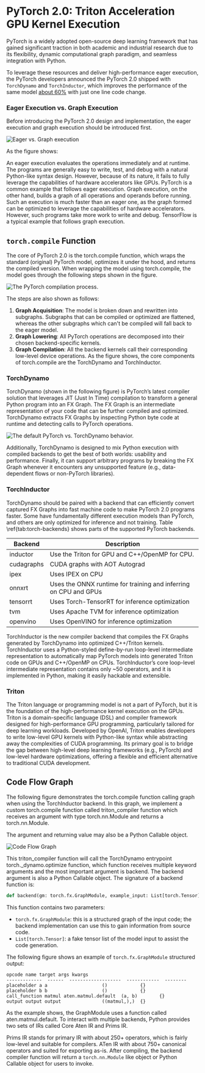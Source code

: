 # PyTorch 2.0: Triton Acceleration GPU Kernel Execution

PyTorch is a widely adopted open-source deep learning framework that has gained significant traction in both academic
and industrial research due to its flexibility, dynamic computational graph paradigm, and seamless integration with
Python.

To leverage these resources and deliver high-performance eager execution, the PyTorch developers announced the PyTorch
2.0 shipped with `TorchDynamo` and `TorchInductor`, which improves the performance of the same
model [about 60%](https://github.com/pytorch/pytorch/issues/93794#issuecomment-1233828468) with just 
one line code change.

### Eager Execution vs. Graph Execution
Before introducing the PyTorch 2.0 design and implementation, the eager execution and graph execution should be
introduced first.

![Eager vs. Graph execution](./images/eager-graph-execution.png)

As the figure shows:

An eager execution evaluates the operations immediately and at runtime. The programs are generally easy to write, test,
and debug with a natural Python-like syntax design. However, because of its nature, it fails to fully leverage the
capabilities of hardware accelerators like GPUs. PyTorch is a common example that follows eager execution.
Graph execution, on the other hand, builds a graph of all operations and operands before running. Such an execution is
much faster than an eager one, as the graph formed can be optimized to leverage the capabilities of hardware
accelerators. However, such programs take more work to write and debug. TensorFlow is a typical example that follows
graph execution.

## `torch.compile` Function
The core of PyTorch 2.0 is the torch.compile function, which wraps the standard (original) PyTorch model, optimizes it
under the hood, and returns the compiled version. When wrapping the model using torch.compile, the model goes through
the following steps shown in the figure.

![The PyTorch compilation process.](./images/torch-compile.png)

The steps are also shown as follows:

1. **Graph Acquisition**: The model is broken down and rewritten into subgraphs. Subgraphs that can be compiled or optimized
are flattened, whereas the other subgraphs which can't be compiled will fall back to the eager model.
2. **Graph Lowering**: All PyTorch operations are decomposed into their chosen backend-specific kernels.
3. **Graph Compilation**: All the backend kernels call their corresponding low-level device operations.
As the figure shows, the core components of torch.compile are the TorchDynamo and TorchInductor.

### TorchDynamo

TorchDynamo (shown in the following figure) is PyTorch’s latest compiler solution that leverages JIT (Just In Time)
compilation to transform a general Python program into an FX Graph. The FX Graph is an intermediate representation of
your code that can be further compiled and optimized. TorchDynamo extracts FX Graphs by inspecting Python byte code at
runtime and detecting calls to PyTorch operations.

![The default PyTorch vs. TorchDynamo behavior.](./images/torch-dynamo.png)

Additionally, TorchDynamo is designed to mix Python execution with compiled backends to get the best of both worlds:
usability and performance. Finally, it can support arbitrary programs by breaking the FX Graph whenever it encounters
any unsupported feature (e.g., data-dependent flows or non-PyTorch libraries).

### TorchInductor

TorchDynamo should be paired with a backend that can efficiently convert captured FX Graphs into fast machine code to
make PyTorch 2.0 programs faster. Some have fundamentally different execution models than PyTorch, and others are only
optimized for inference and not training. Table \ref{tab:torch-backends} shows parts of the supported PyTorch backends.

| **Backend** | **Description**                                                  |
|-------------|------------------------------------------------------------------|
| inductor    | Use the Triton for GPU and C++/OpenMP for CPU.                   |
| cudagraphs  | CUDA graphs with AOT Autograd                                    |
| ipex        | Uses IPEX on CPU                                                 |
| onnxrt      | Uses the ONNX runtime for training and inferring on CPU and GPUs |
| tensorrt    | Uses Torch-TensorRT for inference optimization                   |
| tvm         | Uses Apache TVM for inference optimization                       |
| openvino    | Uses OpenVINO for inference optimization                         |

TorchInductor is the new compiler backend that compiles the FX Graphs generated by TorchDynamo into optimized C++/Triton
kernels. TorchInductor uses a Python-styled define-by-run loop-level intermediate representation to automatically map
PyTorch models into generated Triton code on GPUs and C++/OpenMP on CPUs. TorchInductor’s core loop-level intermediate
representation contains only ~50 operators, and it is implemented in Python, making it easily hackable and extensible.

### Triton

The Triton language or programming model is not a part of PyTorch, but it is the foundation of the high-performance
kernel execution on the GPUs. Triton is a domain-specific language (DSL) and compiler framework designed for
high-performance GPU programming, particularly tailored for deep learning workloads. Developed by OpenAI, Triton enables
developers to write low-level GPU kernels with Python-like syntax while abstracting away the complexities of CUDA
programming. Its primary goal is to bridge the gap between high-level deep learning frameworks (e.g., PyTorch) and
low-level hardware optimizations, offering a flexible and efficient alternative to traditional CUDA development.

## Code Flow Graph

The following figure demonstrates the torch.compile function calling graph when using the TorchInductor backend. In this
graph, we implement a custom torch.compile function called triton_compiler function which receives an argument with type
torch.nn.Module and returns a torch.nn.Module.

The argument and returning value may also be a Python Callable object.

![Code Flow Graph](./images/code-flow.png)

This triton_compiler function will call the TorchDynamo entrypoint torch._dynamo.optimize function, which function
receives multiple keyword arguments and the most important argument is backend. The backend argument is also a Python
Callable object. The signature of a backend function is:

```python
def backend(gm: torch.fx.GraphModule, example_input: List[torch.Tensor]) -> torch.nn.Module:
```

This function contains two parameters:
- `torch.fx.GraphModule`: this is a structured graph of the input code; the backend implementation can use this to gain
information from source code.
- `List[torch.Tensor]`: a fake tensor list of the model input to assist the code generation.

The following figure shows an example of `torch.fx.GraphModule` structured output:

```
opcode name target args kwargs
-------------  ------  -------------------  ------------  --------
placeholder a a                    ()            {}
placeholder b b                    ()            {}
call_function matmul aten.matmul.default  (a, b)        {}
output output output               ((matmul,),)  {}
```

As the example shows, the GraphModule uses a function called aten.matmul.default. To interact with multiple backends,
Python provides two sets of IRs called Core Aten IR and Prims IR.

Prims IR stands for primary IR with about 250+ operators, which is fairly low-level and suitable for compilers.
ATen IR with about 750+ canonical operators and suited for exporting as-is.
After compiling, the backend compiler function will return a `torch.nn.Module` like object or Python Callable object for
users to invoke.
